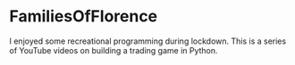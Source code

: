 # FamiliesOfFlorence
I enjoyed some recreational programming during lockdown. This is a series of YouTube videos on building a trading game in Python.
